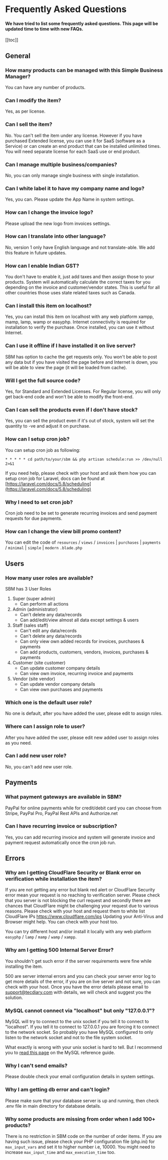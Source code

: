 # Frequently Asked Questions

#### We have tried to list some frequently asked questions. This page will be updated time to time with new FAQs.

[[toc]]

## General

### How many products can be managed with this Simple Business Manager?

You can have any number of products.

### Can I modify the item?

Yes, as per license.

### Can I sell the item?

No. You can't sell the item under any license. However if you have purchased Extended license, you can use it for SaaS (software as a Service) or can create an end product that can be installed unlimited times. You will need separate license for each SaaS use or end product.

### Can I manage multiple business/companies?

No, you can only manage single business with single installation.

### Can I white label it to have my company name and logo?

Yes, you can. Please update the App Name in system settings.

### How can I change the invoice logo?

Please upload the new logo from invoices settings.

### How can I translate into other language?

No, version 1 only have English language and not translate-able. We add this feature in future updates.

### How can I enable Indian GST?

You don't have to enable it, just add taxes and then assign those to your products. System will automatically calculate the correct taxes for you depending on the invoice and customer/vendor states. This is useful for all other countries those uses state related taxes such as Canada.

### Can I install this item on localhost?

Yes, you can install this item on localhost with any web platform xampp, mamp, lamp, wamp or easyphp. Internet connectivity is required for installation to verify the purchase. Once installed, you can use it without Internet.

### Can I use it offline if I have installed it on live server?

SBM has option to cache the get requests only. You won't be able to post any data but if you have visited the page before and Internet is down, you will be able to view the page (it will be loaded from cache).

### Will I get the full source code?

Yes, for Standard and Extended Licenses. For Regular license, you will only get back-end code and won't be able to modify the front-end.

### Can I can sell the products even if I don't have stock?

Yes, you can sell the product even if it's out of stock, system will set the quantity to -ve and adjust it on purchase.

### How can I setup cron job?

You can setup cron job as following:

```
* * * * * cd path/to/your/sbm && php artisan schedule:run >> /dev/null 2>&1
```

If you need help, please check with your host and ask them how you can setup cron job for Laravel, docs can be found at [https://laravel.com/docs/5.8/scheduling](https://laravel.com/docs/5.8/scheduling)

### Why I need to set cron job?

Cron job need to be set to generate recurring invoices and send payment requests for due payments.

### How can I change the view bill promo content?

You can edit the code of `resources` / `views` / `invoices` | `purchases` | `payments` / `minimal` | `simple` | `modern` `.blade.php`

## Users

### How many user roles are available?

SBM has 3 User Roles

1.  Super (super admin)
    -   Can perform all actions
2.  Admin (administrator)
    -   Can't delete any data/records
    -   Can add/edit/view almost all data except settings & users
3.  Staff (sales staff)
    -   Can't edit any data/records
    -   Can't delete any data/records
    -   Can only view own added records for invoices, purchases & payments
    -   Can add products, customers, vendors, invoices, purchases & payments
4.  Customer (site customer)
    -   Can update customer company details
    -   Can view own invoice, recurring invoice and payments
5.  Vendor (site vendor)
    -   Can update vendor company details
    -   Can view own purchases and payments

### Which one is the default user role?

No one is default, after you have added the user, please edit to assign roles.

### Where can I assign role to user?

After you have added the user, please edit new added user to assign roles as you need.

### Can I add new user role?

No, you can't add new user role.

## Payments

### What payment gateways are available in SBM?

PayPal for online payments while for credit/debit card you can choose from Stripe, PayPal Pro, PayPal Rest APIs and Authorize.net

### Can I have recurring invoice or subscription?

Yes, you can add recurring invoice and system will generate invoice and payment request automatically once the cron job run.

## Errors

### Why am I getting CloudFlare Security or Blank error on verification while installation the item?

If you are not getting any error but blank red alert or CloudFlare Security error mean your request is no reaching to verification server. Please check that you server is not blocking the curl request and secondly there are chances that CloudFlare might be challenging your request due to various reasons. Please check with your host and request them to white list CloudFlare IPs https://www.cloudflare.com/ips Updating your Anti-Virus and Browser might help. You can check with your host too.

You can try different host and/or install it locally with any web platform `easyphp` / `lamp` / `mamp` / `wamp` / `xampp`.

### Why am I getting 500 Internal Server Error?

You shouldn't get such error if the server requirements were fine while installing the item.

500 are server internal errors and you can check your server error log to get more details of the error, if you are on live server and not sure, you
can check with your host. Once you have the error details please email to support@tecdiary.com with details, we will check and suggest you the solution.

### MySQL cannot connect via "localhost" but only "127.0.0.1"?

MySQL will try to connect to the unix socket if you tell it to connect to "localhost". If you tell it to connect to 127.0.0.1 you are forcing it to connect to the network socket. So probably you have MySQL configured to only listen to the network socket and not to the file system socket.

What exactly is wrong with your unix socket is hard to tell. But I recommend you to [read this page](http://dev.mysql.com/doc/refman/5.5/en/can-not-connect-to-server.html) on the MySQL reference guide.

### Why I can't send emails?

Please double check your email configuration details in system settings.

### Why I am getting db error and can't login?

Please make sure that your database server is up and running, then check .env file in main directory for database details.

### Why some products are missing from order when I add 100+ products?

There is no restriction in SBM code on the number of order items. If you are having such issue, please check your PHP configuration file (php.ini) for `max_input_vars` and set it to higher number i.e, 10000. You might need to increase `max_input_time` and `max_execution_time` too.
